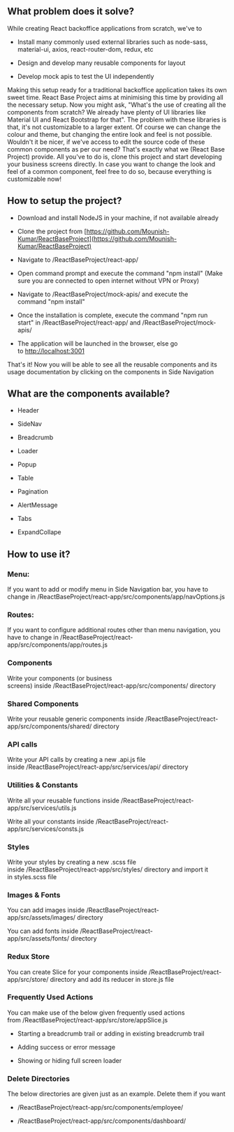 ## What problem does it solve?

While creating React backoffice applications from scratch, we've to

* Install many commonly used external libraries such as node-sass, material-ui, axios, react-router-dom, redux, etc

* Design and develop many reusable components for layout

* Develop mock apis to test the UI independently

Making this setup ready for a traditional backoffice application takes its own sweet time. React Base Project aims at minimising this time by providing all the necessary setup. Now you might ask, "What's the use of creating all the components from scratch? We already have plenty of UI libraries like Material UI and React Bootstrap for that". The problem with these libraries is that, it's not customizable to a larger extent. Of course we can change the colour and theme, but changing the entire look and feel is not possible. Wouldn't it be nicer, if we've access to edit the source code of these common components as per our need? That's exactly what we (React Base Project) provide. All you've to do is, clone this project and start developing your business screens directly. In case you want to change the look and feel of a common component, feel free to do so, because everything is customizable now!


## How to setup the project?

* Download and install NodeJS in your machine, if not available already

* Clone the project from [https://github.com/Mounish-Kumar/ReactBaseProject](https://github.com/Mounish-Kumar/ReactBaseProject)

* Navigate to /ReactBaseProject/react-app/

* Open command prompt and execute the command "npm install" (Make sure you are connected to open internet without VPN or Proxy)

* Navigate to /ReactBaseProject/mock-apis/ and execute the command "npm install"

* Once the installation is complete, execute the command "npm run start" in /ReactBaseProject/react-app/ and /ReactBaseProject/mock-apis/

* The application will be launched in the browser, else go to [http://localhost:3001](http://localhost:3001)

That's it! Now you will be able to see all the reusable components and its usage documentation by clicking on the components in Side Navigation


## What are the components available?

* Header

* SideNav

* Breadcrumb

* Loader

* Popup

* Table

* Pagination

* AlertMessage

* Tabs

* ExpandCollape


## How to use it?

### Menu:

If you want to add or modify menu in Side Navigation bar, you have to change in /ReactBaseProject/react-app/src/components/app/navOptions.js

### Routes:

If you want to configure additional routes other than menu navigation, you have to change in /ReactBaseProject/react-app/src/components/app/routes.js

### Components

Write your components (or business screens) inside /ReactBaseProject/react-app/src/components/ directory

### Shared Components

Write your reusable generic components inside /ReactBaseProject/react-app/src/components/shared/ directory

### API calls

Write your API calls by creating a new .api.js file inside /ReactBaseProject/react-app/src/services/api/ directory

### Utilities & Constants

Write all your reusable functions inside /ReactBaseProject/react-app/src/services/utils.js

Write all your constants inside /ReactBaseProject/react-app/src/services/consts.js

### Styles

Write your styles by creating a new .scss file inside /ReactBaseProject/react-app/src/styles/ directory and import it in styles.scss file

### Images & Fonts

You can add images inside /ReactBaseProject/react-app/src/assets/images/ directory

You can add fonts inside /ReactBaseProject/react-app/src/assets/fonts/ directory

### Redux Store

You can create Slice for your components inside /ReactBaseProject/react-app/src/store/ directory and add its reducer in store.js file

### Frequently Used Actions

You can make use of the below given frequently used actions from /ReactBaseProject/react-app/src/store/appSlice.js

* Starting a breadcrumb trail or adding in existing breadcrumb trail

* Adding success or error message

* Showing or hiding full screen loader

### Delete Directories

The below directories are given just as an example. Delete them if you want

* /ReactBaseProject/react-app/src/components/employee/

* /ReactBaseProject/react-app/src/components/dashboard/


